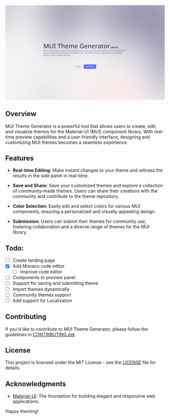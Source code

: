 <img src="./res/index-page.png"/>

<h2 >Overview</h2>
<p >
  MUI Theme Generator is a powerful tool that allows users to create, edit, and visualize themes for the Material-UI (MUI) component library. With real-time preview capabilities and a user-friendly interface, designing and customizing MUI themes becomes a seamless experience.
</p>

<h2 >Features</h2>

- **Real-time Editing:** Make instant changes to your theme and witness the results in the side panel in real-time.

- **Save and Share:** Save your customized themes and explore a collection of community-made themes. Users can share their creations with the community and contribute to the theme repository.

- **Color Selection:** Easily edit and select colors for various MUI components, ensuring a personalized and visually appealing design.

- **Submission:** Users can submit their themes for community use, fostering collaboration and a diverse range of themes for the MUI library.

<h2>Todo:</h2>

- [ ] Create landing page
- [x] Add Monaco code editor
  - [ ] Improve code editor
- [ ] Components to preview panel
- [ ] Support for saving and submitting theme
- [ ] Import themes dynamically
- [ ] Community themes support
- [ ] Add support for Localization

<h2>Contributing</h2>

If you'd like to contribute to MUI Theme Generator, please follow the guidelines in [CONTRIBUTING.md](CONTRIBUTING.md).

<h2 >License</h2>

This project is licensed under the MIT License - see the [LICENSE](LICENSE) file for details.

<h2 >Acknowledgments</h2>

- [Material-UI](https://material-ui.com/): The foundation for building elegant and responsive web applications.

<p >Happy theming!</p>
